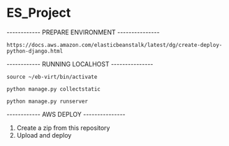 # ES_Project

------------ PREPARE ENVIRONMENT ---------------
		
	https://docs.aws.amazon.com/elasticbeanstalk/latest/dg/create-deploy-python-django.html
		
------------ RUNNING LOCALHOST ---------------

    source ~/eb-virt/bin/activate
    
    python manage.py collectstatic
    
    python manage.py runserver
    
------------ AWS DEPLOY ---------------

  1.  Create a zip from this repository
  2.  Upload and deploy

